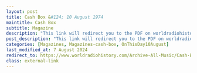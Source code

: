 ```yaml
---
layout: post
title: Cash Box &#124; 10 August 1974
maintitle: Cash Box
subtitle: Magazine
description: "This link will redirect you to the PDF on worldradiohistory.com Once your viewing page 58 of the PDF look for the section entitled &quot;Cash Box top 100 albums cont'd 101to175&quot; - 159 MA! HE'S MAKING EYES AT ME - LENA ZAVARONI (Stax STS 5511)"
post_description: "This link will redirect you to the PDF on worldradiohistory.com Once your viewing page 58 of the PDF look for the section entitled &quot;Cash Box top 100 albums cont'd 101to175&quot; - 159 MA! HE'S MAKING EYES AT ME - LENA ZAVARONI (Stax STS 5511)"
categories: [Magazines, Magazines-cash-box, OnThisDay10August]
last_modified_at: 7 August 2024
redirect_to: https://www.worldradiohistory.com/Archive-All-Music/Cash-Box/70s/1974/CB-1974-08-10.pdf#page=58
class: external-link
---
```



